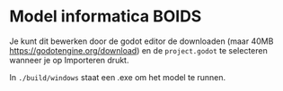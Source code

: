 # Model informatica BOIDS

Je kunt dit bewerken door de godot editor de downloaden (maar 40MB https://godotengine.org/download) en de `project.godot` te selecteren wanneer je op Importeren drukt.

In `./build/windows` staat een .exe om het model te runnen.